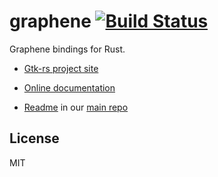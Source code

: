 # graphene [![Build Status](https://travis-ci.org/gtk-rs/graphene.png?branch=master)](https://travis-ci.org/gtk-rs/graphene)

Graphene bindings for Rust.

- [Gtk-rs project site](https://gtk-rs.org/)

- [Online documentation](https://gtk-rs.org/docs-src/)

- [Readme](https://github.com/gtk-rs/gtk/blob/master/README.md) in our
  [main repo](https://github.com/gtk-rs/gtk)

## License

MIT

